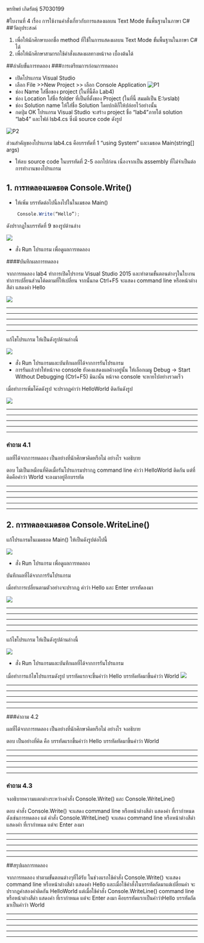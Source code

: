 
พรทิพย์  เกิดรัตนฺ์  57030199

#ใบงานที่ 4
เรื่อง การใช้งานคำสั่งเกี่ยวกับการแสดงผลบน Text Mode ขั้นพื้นฐานในภาษา C#
##วัตถุประสงค์
1. เพื่อให้นักศึกษาบอกชื่อ method ที่ใช้ในการแสดงผลบน Text Mode ขั้นพื้นฐานในภาษา C# ได้
2. เพื่อให้นักศึกษาสามารถใช้คำสั่งแสดงผลทางหน้าจอ เบื้องต้นได้

##ลำดับขั้นการทดลอง
###การเตรียมการก่อนการทดลอง
  * เปิดโปรแกรม Visual Studio 
  *  เลือก File >>New Project >> เลือก Console Application 
![P1](https://github.com/Desktop-Programming-Lab-2559/LAB-04/blob/master/imgs/P1.png)
  *  ช่อง Name ใส่ชื่อของ project (ในที่นี้คือ Lab4)
  *  ช่อง Location ใส่ชื่อ folder ที่เป็นที่ตั้งของ Project (ในที่นี้ สมมติเป็น E:\vslab)
  *  ช่อง Solution name ให้ใส่ชื่อ Solution โดยปกติก็ให้ปล่อยไว้อย่างนั้น 
  *  กดปุ่ม OK โปรแกรม Visual Studio จะสร้าง project ชื่อ “lab4”ภายใต้ solution “lab4” และไฟล์ lsb4.cs ซึ่งมี source code ดังรูป 

![P2](https://github.com/Desktop-Programming-Lab-2559/LAB-04/blob/master/imgs/P2.png)

ส่วนสำคัญของโปรแกรม lab4.cs  คือบรรทัดที่ 1 “using System” และเมธอด Main(string[] args)


 *  ให้ลบ source code ในบรรทัดที่ 2-5 ออกไปก่อน เนื่องจากเป็น assembly ที่ไม่จำเป็นต่อการทำงานของโปรแกรม 

## 1. การทดลองเมดธอด Console.Write()
* ให้เพิ่ม บรรทัดต่อไปนี้ลงไปในในเมธอด Main()
```csharp 
    Console.Write(“Hello”);
```
ดังปรากฏในบรรทัดที่ 9 ของรูปด้านล่าง 

![](https://github.com/Desktop-Programming-Lab-2559/LAB-04/blob/master/imgs/P3.png)
 
 * สั่ง Run โปรแกรม เพื่อดูผลการทดลอง 

####บันทึกผลการทดลอง

จากการทดลอง lab4 ทำการเปิดโปรกรม Visual Studio 2015 และทำตามขั้นตอนต่างๆในใบงานทำการเปลี่ยนส่วนโค้ดตามที่ให้เปลี่ยน
จากนั้นกด Ctrl+F5 จะแสดง command line หรือหน้าต่างสีดำ แสดงคำ Hello

![](https://github.com/prontip/LAB-04/blob/master/imgs/lab4-1.jpg?raw=true)
<hr>
<hr>
<hr>
<hr>
<hr>

แก้ไขโปรแกรม ให้เป็นดังรูปด้านล่างนี้    

![](https://github.com/Desktop-Programming-Lab-2559/LAB-04/blob/master/imgs/P4.png)

 * สั่ง Run โปรแกรมและบันทึกผลที่ได้จากการรันโปรแกรม
 * การรันแล้วทำให้หน้าจอ console ยังคงแสดงผลค้างอยู่นั้น ให้เลือกเมนู Debug -> Start Without Debugging (Ctrl+F5) มิฉะนั้น หน้าจอ console จะหายไปอย่างรวดเร็ว
 
เมื่อทำการเพิ่มโค๊ดดังรูป จะปรากฎคำว่า HelloWorld ติดกันดังรูป

![](https://github.com/prontip/LAB-04/blob/master/imgs/lab4-2.jpg?raw=true)
<hr>
<hr>
<hr>
<hr>
<hr>


### คำถาม 4.1 

ผลที่ได้จากการทดลอง เป็นอย่างที่นักศึกษาคิดหรือไม่ อย่างไร  จงอธิบาย

ตอบ ไม่เป็นเหมือนที่คิดเมื่อรันโปรแกรมปรากฎ command line คำว่า HelloWorld ติดกัน แต่ที่คิดคือคำว่า World จะลงมาอยู่อีกบรรทัด
<hr>
<hr>
<hr>
<hr>
<hr>


## 2. การทดลองเมดธอด Console.WriteLine()

แก้โปรแกรมในเมดธอด Main() ให้เป็นดังรูปต่อไปนี้

![](https://github.com/Desktop-Programming-Lab-2559/LAB-04/blob/master/imgs/P5.png)

 * สั่ง Run โปรแกรม เพื่อดูผลการทดลอง 

บันทึกผลที่ได้จากการรันโปรแกรม

เมื่อทำการเปลี่ยนตามตัวอย่างจะปรากฎ คำว่า Hello และ Enter บรรทัดลงมา

![](https://github.com/prontip/LAB-04/blob/master/imgs/lab4-3.jpg?raw=true)
<hr>
<hr>
<hr>
<hr>
<hr>

แก้ไขโปรแกรม ให้เป็นดังรูปด้านล่างนี้

![](https://github.com/Desktop-Programming-Lab-2559/LAB-04/blob/master/imgs/P6.png)

 * สั่ง Run โปรแกรมและบันทึกผลที่ได้จากการรันโปรแกรม
 
 
 เมื่อทำการแก้ไขโปรแกรมดังรูป บรรทัดแรกจะขึ้นคำว่า Hello บรรทัดทัดมาขึ้นคำว่า World
 ![](https://github.com/prontip/LAB-04/blob/master/imgs/lab4-4.jpg?raw=true)
<hr>
<hr>
<hr>
<hr>
<hr>

###คำถาม 4.2

ผลที่ได้จากการทดลอง เป็นอย่างที่นักศึกษาคิดหรือไม่ อย่างไร  จงอธิบาย

ตอบ เป็นอย่างที่คิด คือ บรรทัดแรกขึ้นคำว่า Hello บรรทัดทัดมาขึ้นคำว่า World
<hr>
<hr>
<hr>
<hr>
<hr>

### คำถาม 4.3 

จงอธิบายความแตกต่างระหว่างคำสั่ง Console.Write() และ Console.WriteLine()

ตอบ  คำสั่ง Console.Write() จะแสดง command line หรือหน้าต่างสีดำ แสดงคำ ที่เรากำหนด ดังเช่นการทดลอง
     แต่ คำสั่ง  Console.WriteLine() จะแสดง command line หรือหน้าต่างสีดำ แสดงคำ ที่เรากำหนด แต่จะ Enter ลงมา

<hr>
<hr>
<hr>
<hr>
<hr>

##สรุปผลการทดลอง

จากการทดลอง ทำตามขั้นตอนต่างๆที่ได้รับ ในช่วงแรกใช้คำสั่ง Console.Write() จะแสดง command line หรือหน้าต่างสีดำ แสดงคำ Hello และเมื่อใช้คำสั่งในบรรทัดถัดมาแต่เปลี่ยนคำ จะปรากฎคำสองคำติดกัน HelloWorld แต่เมื่อใช้คำสั่ง Console.WriteLine()  command line หรือหน้าต่างสีดำ แสดงคำ ที่เรากำหนด แต่จะ Enter ลงมา คือบรรทัดแรกเป็นคำว่าHello บรรทัดถัดมาเป็นคำว่า World
<hr>
<hr>
<hr>
<hr>
<hr>

